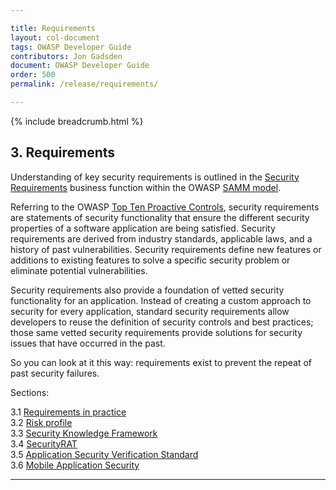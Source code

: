 ```yaml
---

title: Requirements
layout: col-document
tags: OWASP Developer Guide
contributors: Jon Gadsden
document: OWASP Developer Guide
order: 500
permalink: /release/requirements/

---
```


{% include breadcrumb.html %}

## 3. Requirements

Understanding of key security requirements is outlined in the [Security Requirements][sammdsr] business function
within the OWASP [SAMM model][samm].

Referring to the OWASP [Top Ten Proactive Controls][control1], security requirements are statements of
security functionality that ensure the different security properties of a software application are being satisfied.
Security requirements are derived from industry standards, applicable laws, and a history of past vulnerabilities.
Security requirements define new features or additions to existing features to solve a specific security problem
or eliminate potential vulnerabilities.

Security requirements also provide a foundation of vetted security functionality for an application.
Instead of creating a custom approach to security for every application,
standard security requirements allow developers to reuse the definition of security controls and best practices;
those same vetted security requirements provide solutions for security issues that have occurred in the past.

So you can look at it this way: requirements exist to prevent the repeat of past security failures.

Sections:

3.1 [Requirements in practice](01-requirements.md)  
3.2 [Risk profile](02-risk.md)  
3.3 [Security Knowledge Framework](03-skf.md)  
3.4 [SecurityRAT](04-security-rat.md)  
3.5 [Application Security Verification Standard](05-asvs.md)  
3.6 [Mobile Application Security](06-mas.md)  

----

[control1]: https://owasp.org/www-project-proactive-controls/v3/en/c1-security-requirements
[samm]: https://owaspsamm.org/about/
[sammdsr]: https://owaspsamm.org/model/design/security-requirements/
